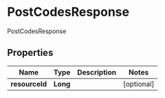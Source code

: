 

# PostCodesResponse

PostCodesResponse
## Properties

Name | Type | Description | Notes
------------ | ------------- | ------------- | -------------
**resourceId** | **Long** |  |  [optional]



